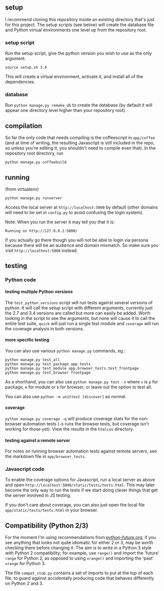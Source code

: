 ## setup

I recommend cloning this repository inside an existing directory that's just
for this project.  The setup scripts (see below) will create the database file
and Python virtual environments one level up from the repository root.

### setup script

Run the setup script, give the python version you wish to use as the only
argument.

    source setup.sh 3.4

This will create a virtual environment, activate it, and install all of the
dependencies.

### database

Run `python manage.py remake_db` to create the database (by default it will
appear one directory level higher than your repository root).

## compilation

So far the only code that needs compiling is the coffeescript in `app/coffee`
(and at time of writing, the resulting Javascript is still included in the
repo, so unless you're editing it, you shouldn't need to compile even that).
In the repository root directory, run

    python manage.py coffeebuild

## running

(from virtualenv)

    python manage.py runserver

Access the local server at `http://localhost:5000` by default (other domains
will need to be set in `config.py` to avoid confusing the login system).

Note: When you run the server it may tell you that it is:

    Running on http://127.0.0.1:5000/

If you actually go there though you will not be able to login via persona
because there will be an audience and domain mismatch. So make sure you visit
`http://localhost:5000` instead.

## testing

### Python code

#### testing multiple Python versions

The `test_python_versions` script will run tests against several versions of
python. It will call the setup script with different arguments, currently just
the 2.7 and 3.4 versions are called but more can easily be added. Worth looking
in the script to see the arguments, but none will cause it to call the entire
test suite, `quick` will just run a single test module and `coverage` will run
the coverage analysis in both versions.

#### more specific testing

You can also use various `python manage.py` commands, eg.:

    python manage.py test_all
    python manage.py test_package app.tests
    python manage.py test_module app.browser_tests.test_frontpage
    python manage.py test_browser frontpage

As a shorthand, you can also use `python manage.py test -x` where `x` is `p`
for package, `m` for module or `b` for browser, or leave out the option to test
all.

You can also use `python -m unittest [discover]` as normal.

#### coverage

`python manage.py coverage -q` will produce coverage stats for the non-browser
automation tests (`-b` runs the browser tests, but coverage isn't working for
those yet).  View the results in the `htmlcov` directory.

#### testing against a remote server

For notes on running browser automation tests against remote servers, see the
markdown file in `app/browser_tests`.

### Javascript code

To enable the coverage options for Javascript, run a local server as above and
open `http://localhost:5000/static/tests/tests.html`.  This may later become
the only way to run the tests if we start doing clever things that get the
server involved in JS testing.

If you don't care about coverage, you can also just open the local file
`app/static/tests/tests.html` in your browser.

## Compatibility (Python 2/3)

For the moment I'm using recommendations from
[python-future.org](http://python-future.org); if you see anything that looks
not quite idiomatic for either 2 or 3, may be worth checking there before
changing it.  The aim is to write in a Python 3 style with Python 2
compatibility; for example, use `range()` and import the 'future' `range` for
Python 2, as opposed to using `xrange()` and importing the 'past' `xrange` for
Python 3.

The file `compat_stub.py` contains a set of imports to put at the
top of each file, to guard against accidentally producing code that behaves
differently on Python 2 and 3.

